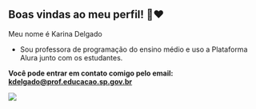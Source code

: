 ## Boas vindas ao meu perfil! 👋❤️

Meu nome é Karina Delgado
- Sou professora de programação do ensino médio e uso a Plataforma Alura junto com os estudantes.

**Você pode entrar em contato comigo pelo email: kdelgado@prof.educacao.sp.gov.br**

![](https://media1.tenor.com/m/lEjdKkBxC-0AAAAC/crazy-alert-crazy.gif) 
